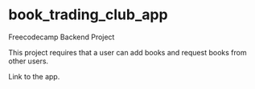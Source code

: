 # book_trading_club_app

Freecodecamp Backend Project

This project requires that a user can add books and request books from other users.


Link to the app. 
